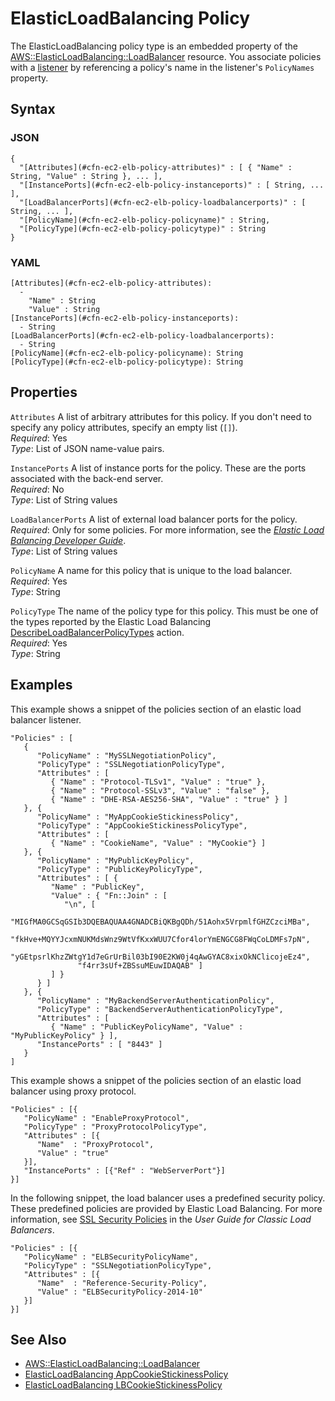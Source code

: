 # ElasticLoadBalancing Policy<a name="aws-properties-ec2-elb-policy"></a>

The ElasticLoadBalancing policy type is an embedded property of the [AWS::ElasticLoadBalancing::LoadBalancer](aws-properties-ec2-elb.md) resource\. You associate policies with a [listener](aws-properties-ec2-elb-listener.md) by referencing a policy's name in the listener's `PolicyNames` property\.

## Syntax<a name="w4ab1c21c10d126c14c47b5"></a>

### JSON<a name="aws-properties-ec2-elb-policy-syntax.json"></a>

```
{
  "[Attributes](#cfn-ec2-elb-policy-attributes)" : [ { "Name" : String, "Value" : String }, ... ],
  "[InstancePorts](#cfn-ec2-elb-policy-instanceports)" : [ String, ... ],
  "[LoadBalancerPorts](#cfn-ec2-elb-policy-loadbalancerports)" : [ String, ... ],
  "[PolicyName](#cfn-ec2-elb-policy-policyname)" : String,
  "[PolicyType](#cfn-ec2-elb-policy-policytype)" : String
}
```

### YAML<a name="aws-properties-ec2-elb-policy-syntax.yaml"></a>

```
[Attributes](#cfn-ec2-elb-policy-attributes):
  -
    "Name" : String
    "Value" : String
[InstancePorts](#cfn-ec2-elb-policy-instanceports):
  - String
[LoadBalancerPorts](#cfn-ec2-elb-policy-loadbalancerports):
  - String
[PolicyName](#cfn-ec2-elb-policy-policyname): String
[PolicyType](#cfn-ec2-elb-policy-policytype): String
```

## Properties<a name="w4ab1c21c10d126c14c47b7"></a>

`Attributes`  <a name="cfn-ec2-elb-policy-attributes"></a>
A list of arbitrary attributes for this policy\. If you don't need to specify any policy attributes, specify an empty list \(`[]`\)\.  
*Required*: Yes  
*Type*: List of JSON name\-value pairs\.

`InstancePorts`  <a name="cfn-ec2-elb-policy-instanceports"></a>
A list of instance ports for the policy\. These are the ports associated with the back\-end server\.  
*Required*: No  
*Type*: List of String values

`LoadBalancerPorts`  <a name="cfn-ec2-elb-policy-loadbalancerports"></a>
A list of external load balancer ports for the policy\.  
*Required*: Only for some policies\. For more information, see the *[Elastic Load Balancing Developer Guide](https://docs.aws.amazon.com/elasticloadbalancing/latest/userguide/Welcome.html)*\.  
*Type*: List of String values

`PolicyName`  <a name="cfn-ec2-elb-policy-policyname"></a>
A name for this policy that is unique to the load balancer\.  
*Required*: Yes  
*Type*: String

`PolicyType`  <a name="cfn-ec2-elb-policy-policytype"></a>
The name of the policy type for this policy\. This must be one of the types reported by the Elastic Load Balancing [DescribeLoadBalancerPolicyTypes](http://docs.aws.amazon.com/ElasticLoadBalancing/latest/APIReference/API_DescribeLoadBalancerPolicyTypes.html) action\.  
*Required*: Yes  
*Type*: String

## Examples<a name="w4ab1c21c10d126c14c47b9"></a>

This example shows a snippet of the policies section of an elastic load balancer listener\.

```
"Policies" : [
   {
      "PolicyName" : "MySSLNegotiationPolicy",
      "PolicyType" : "SSLNegotiationPolicyType",
      "Attributes" : [
         { "Name" : "Protocol-TLSv1", "Value" : "true" },
         { "Name" : "Protocol-SSLv3", "Value" : "false" },
         { "Name" : "DHE-RSA-AES256-SHA", "Value" : "true" } ]
   }, {
      "PolicyName" : "MyAppCookieStickinessPolicy",
      "PolicyType" : "AppCookieStickinessPolicyType",
      "Attributes" : [
         { "Name" : "CookieName", "Value" : "MyCookie"} ]
   }, {
      "PolicyName" : "MyPublicKeyPolicy",
      "PolicyType" : "PublicKeyPolicyType",
      "Attributes" : [ {
         "Name" : "PublicKey",
         "Value" : { "Fn::Join" : [
            "\n", [
               "MIGfMA0GCSqGSIb3DQEBAQUAA4GNADCBiQKBgQDh/51Aohx5VrpmlfGHZCzciMBa",
               "fkHve+MQYYJcxmNUKMdsWnz9WtVfKxxWUU7Cfor4lorYmENGCG8FWqCoLDMFs7pN",
               "yGEtpsrlKhzZWtgY1d7eGrUrBil03bI90E2KW0j4qAwGYAC8xixOkNClicojeEz4",
               "f4rr3sUf+ZBSsuMEuwIDAQAB" ]
         ] }
      } ]
   }, {
      "PolicyName" : "MyBackendServerAuthenticationPolicy",
      "PolicyType" : "BackendServerAuthenticationPolicyType",
      "Attributes" : [
         { "Name" : "PublicKeyPolicyName", "Value" : "MyPublicKeyPolicy" } ],
      "InstancePorts" : [ "8443" ]
   }
]
```

This example shows a snippet of the policies section of an elastic load balancer using proxy protocol\.

```
"Policies" : [{
   "PolicyName" : "EnableProxyProtocol",
   "PolicyType" : "ProxyProtocolPolicyType",
   "Attributes" : [{
      "Name"  : "ProxyProtocol",
      "Value" : "true"
   }],
   "InstancePorts" : [{"Ref" : "WebServerPort"}]
}]
```

In the following snippet, the load balancer uses a predefined security policy\. These predefined policies are provided by Elastic Load Balancing\. For more information, see [SSL Security Policies](https://docs.aws.amazon.com/elasticloadbalancing/latest/classic/elb-security-policy-table.html) in the *User Guide for Classic Load Balancers*\.

```
"Policies" : [{
   "PolicyName" : "ELBSecurityPolicyName",
   "PolicyType" : "SSLNegotiationPolicyType",
   "Attributes" : [{
      "Name"  : "Reference-Security-Policy",
      "Value" : "ELBSecurityPolicy-2014-10"
   }]
}]
```

## See Also<a name="w4ab1c21c10d126c14c47c11"></a>
+ [AWS::ElasticLoadBalancing::LoadBalancer](aws-properties-ec2-elb.md)
+ [ElasticLoadBalancing AppCookieStickinessPolicy](aws-properties-ec2-elb-AppCookieStickinessPolicy.md)
+ [ElasticLoadBalancing LBCookieStickinessPolicy](aws-properties-ec2-elb-LBCookieStickinessPolicy.md)